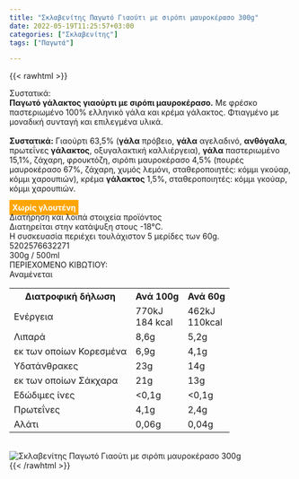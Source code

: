```yaml
---
title: "Σκλαβενίτης Παγωτό Γιαούτι με σιρόπι μαυροκέρασο 300g"
date: 2022-05-19T11:25:57+03:00
categories: ["Σκλαβενίτης"]
tags: ["Παγωτά"]

---
```

{{< rawhtml >}}

<div class="sload566"><div class="product"><div id="sistatika">Συστατικά:</div><div class="alltext"><b>Παγωτό γάλακτος γιαούρτι με σιρόπι μαυροκέρασο.</b> Με φρέσκο παστεριωμένο 100% ελληνικό γάλα και κρέμα γάλακτος. Φτιαγμένο με μοναδική συνταγή και επιλεγμένα υλικά.<br><br><b>Συστατικά:</b> Γιαούρτι 63,5% (<b>γάλα</b> πρόβειο, <b>γάλα</b> αγελαδινό, <b>ανθόγαλα</b>, πρωτεΐνες <b>γάλακτος</b>, οξυγαλακτική καλλιέργεια), <b>γάλα</b> παστεριωμένο 15,1%, ζάχαρη, φρουκτόζη, σιρόπι μαυροκέρασο 4,5% (πουρές μαυροκέρασο 67%, ζάχαρη, χυμός λεμόνι, σταθεροποιητές: κόμμι γκούαρ, κόμμι χαρουπιών), κρέμα <b>γάλακτος</b> 1,5%, σταθεροποιητές: κόμμι γκούαρ, κόμμι χαρουπιών.<br><br><b style="background:orange;padding:5px;color:#fff">Χωρίς γλουτένη</b></div><div id="loipa">Διατήρηση και λοιπά στοιχεία προϊόντος</div><div class="alltext">Διατηρείται στην κατάψυξη στους -18°C.<br>Η συσκευασία περιέχει τουλάχιστον 5 μερίδες των 60g.<br></div><div id="barcode"><div id="barimage1"></div><span id="bartext">5202576632271</span></div><div id="varos"><div id="varosimage1"></div><span id="varostext">300g / 500ml</span></div><div id="kivotio">ΠΕΡΙΕΧΟΜΕΝΟ ΚΙΒΩΤΙΟΥ:<br>Αναμένεται</div><div class="tabout"><table id="diatable"><tbody><tr><th>Διατροφική δήλωση</th><th>Ανά 100g</th><th>Ανά 60g</th></tr><tr><td class="texr2">Ενέργεια</td><td class="texr">770kJ<br>184 kcal</td><td class="texr">462kJ<br>110kcal</td></tr><tr><td class="texr2">Λιπαρά</td><td class="texr">8,6g</td><td class="texr">5,2g</td></tr><tr><td class="gray">εκ των οποίων Κορεσµένα</td><td class="gray2">6,9g</td><td class="gray2">4,1g</td></tr><tr><td class="texr2">Yδατάνθρακες</td><td class="texr">23g</td><td class="texr">14g</td></tr><tr><td class="gray">εκ των οποίων Σάκχαρα</td><td class="gray2">21g</td><td class="gray2">13g</td></tr><tr><td class="texr2">Eδώδιμες ίνες</td><td class="texr">&lt;0,1g</td><td class="texr">&lt;0,1g</td></tr><tr><td class="texr2">Πρωτεΐνες</td><td class="texr">4,1g</td><td class="texr">2,4g</td></tr><tr><td class="texr2">Αλάτι</td><td class="texr">0,06g</td><td class="texr">0,04g</td></tr></tbody></table></div><br><div class="pimg"><img alt="Σκλαβενίτης Παγωτό Γιαούτι με σιρόπι μαυροκέρασο 300g" title="Σκλαβενίτης Παγωτό Γιαούτι με σιρόπι μαυροκέρασο 300g" src="/media/images/sklavenitis-pagwto-giaouti-me-siropi-maurokeraso-300g.jpg"></div></div></div>
{{< /rawhtml >}}



